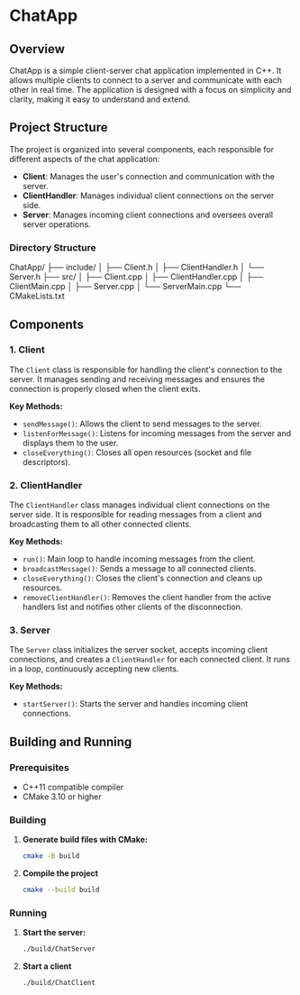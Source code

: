 # ChatApp

## Overview

ChatApp is a simple client-server chat application implemented in C++. It allows multiple clients to connect to a server and communicate with each other in real time. The application is designed with a focus on simplicity and clarity, making it easy to understand and extend.

## Project Structure

The project is organized into several components, each responsible for different aspects of the chat application:

- **Client**: Manages the user's connection and communication with the server.
- **ClientHandler**: Manages individual client connections on the server side.
- **Server**: Manages incoming client connections and oversees overall server operations.

### Directory Structure

ChatApp/
├── include/
│ ├── Client.h
│ ├── ClientHandler.h
│ └── Server.h
├── src/
│ ├── Client.cpp
│ ├── ClientHandler.cpp
│ ├── ClientMain.cpp
│ ├── Server.cpp
│ └── ServerMain.cpp
└── CMakeLists.txt


## Components

### 1. Client

The `Client` class is responsible for handling the client's connection to the server. It manages sending and receiving messages and ensures the connection is properly closed when the client exits.

**Key Methods:**
- `sendMessage()`: Allows the client to send messages to the server.
- `listenForMessage()`: Listens for incoming messages from the server and displays them to the user.
- `closeEverything()`: Closes all open resources (socket and file descriptors).

### 2. ClientHandler

The `ClientHandler` class manages individual client connections on the server side. It is responsible for reading messages from a client and broadcasting them to all other connected clients.

**Key Methods:**
- `run()`: Main loop to handle incoming messages from the client.
- `broadcastMessage()`: Sends a message to all connected clients.
- `closeEverything()`: Closes the client's connection and cleans up resources.
- `removeClientHandler()`: Removes the client handler from the active handlers list and notifies other clients of the disconnection.

### 3. Server

The `Server` class initializes the server socket, accepts incoming client connections, and creates a `ClientHandler` for each connected client. It runs in a loop, continuously accepting new clients.

**Key Methods:**
- `startServer()`: Starts the server and handles incoming client connections.

## Building and Running

### Prerequisites

- C++11 compatible compiler
- CMake 3.10 or higher

### Building

1. **Generate build files with CMake:**
   ```sh
   cmake -B build

2. **Compile the project**
   ```sh
   cmake --build build

### Running

1. **Start the server:**
   ```sh
   ./build/ChatServer

2. **Start a client**
   ```sh
   ./build/ChatClient
